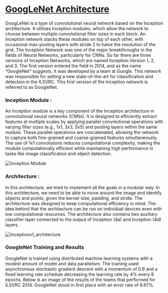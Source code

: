 # [GoogLeNet Architecture](https://github.com/aiaaee/GoogLeNet/blob/main/GoogLeNet.ipynb) 
GoogLeNet is a type of convolutional neural network based on the Inception architecture. It utilises Inception modules, which allow the network to choose between multiple convolutional filter sizes in each block. An Inception network stacks these modules on top of each other, with occasional max-pooling layers with stride 2 to halve the resolution of the grid.
The Inception Network was one of the major breakthroughs in the fields of Neural Networks, particularly for CNNs. So far there are three versions of Inception Networks, which are named Inception Version 1, 2, and 3. The first version entered the field in 2014, and as the name “GoogleNet” suggests, it was developed by a team at Google. This network was responsible for setting a new state-of-the-art for classification and detection in the ILSVRC. This first version of the Inception network is referred to as GoogleNet.



### Inception Module : 
An Inception module is a key component of the Inception architecture in convolutional neural networks (CNNs). It is designed to efficiently extract features at multiple scales by applying parallel convolutional operations with varying filter sizes (e.g., 1x1, 3x3, 5x5) and pooling layers within the same module. These parallel operations are concatenated, allowing the network to capture both fine-grained and coarse-grained features simultaneously. The use of 1x1 convolutions reduces computational complexity, making the module computationally efficient while maintaining high performance in tasks like image classification and object detection.

![Inception Module](https://github.com/user-attachments/assets/14371a02-9d29-4f2f-9ac1-4c311f69517e)


### Architecture : 
In this architecture, we tried to implement all the goals in a modular way. In this architecture, we need to be able to move around the image and identify objects and points, given the kernel-size, padding, and stride.  The architecture was designed to keep computational efficiency in mind. The idea behind that the architecture can be run on individual devices even with low computational resources. The architecture also contains two auxiliary classifier layer connected to the output of Inception (4a) and Inception (4d) layers.

![Inceptionv1_architecture](https://github.com/user-attachments/assets/e917a352-df28-47f4-9752-cf71ff1295a0)



### GoogleNet Training and Results
GoogleNet is trained using distributed machine learning systems with a modest amount of model and data parallelism. The training used asynchronous stochastic gradient descent with a momentum of 0.9 and a fixed learning rate schedule decreasing the learning rate by 4% every 8 epochs. Below is an image of the results of the teams that performed for ILSVRC 2014. GoogleNet stood in first place with an error rate of 6.67%.


